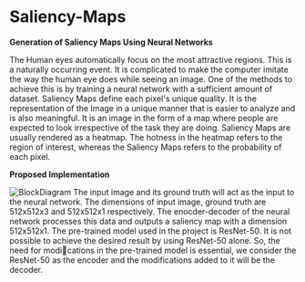 # Saliency-Maps
**Generation of Saliency Maps Using Neural Networks**

The Human eyes automatically focus on the most attractive regions. This is a naturally
occurring event. It is complicated to make the computer imitate the way the human eye
does while seeing an image. One of the methods to achieve this is by training a neural
network with a sufficient amount of dataset.
Saliency Maps define each pixel's unique quality. It is the representation of the Image in
a unique manner that is easier to analyze and is also meaningful. It is an image in the form of a map where people are expected
to look irrespective of the task they are doing. Saliency Maps are usually rendered as
a heatmap. The hotness in the heatmap refers to the region of interest, whereas the
Saliency Maps refers to the probability of each pixel.

**Proposed Implementation**

![BlockDiagram](https://user-images.githubusercontent.com/63425115/103107126-b7775d00-463b-11eb-85f0-c5936938af5e.JPG)
The input image and its ground truth will act as the input to the neural network. The
dimensions of input image, ground truth are 512x512x3 and 512x512x1 respectively. The
enocder-decoder of the neural network processes this data and outputs a saliency map
with a dimension 512x512x1. The pre-trained model used in the project is ResNet-50. It
is not possible to achieve the desired result by using ResNet-50 alone. So, the need for
modications in the pre-trained model is essential, we consider
the ResNet-50 as the encoder and the modifications added to it will be the decoder.
